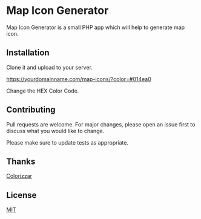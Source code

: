 # Map Icon Generator

Map Icon Generator is a small PHP app which will help to generate map icon.

## Installation

Clone it and upload to your server. 

https://yourdomainname.com/map-icons/?color=#014ea0

Change the HEX Color Code.

## Contributing
Pull requests are welcome. For major changes, please open an issue first to discuss what you would like to change.

Please make sure to update tests as appropriate.

## Thanks
[Colorizzar](https://github.com/gabrieldarezzo/colorizzar)

## License
[MIT](https://choosealicense.com/licenses/mit/)